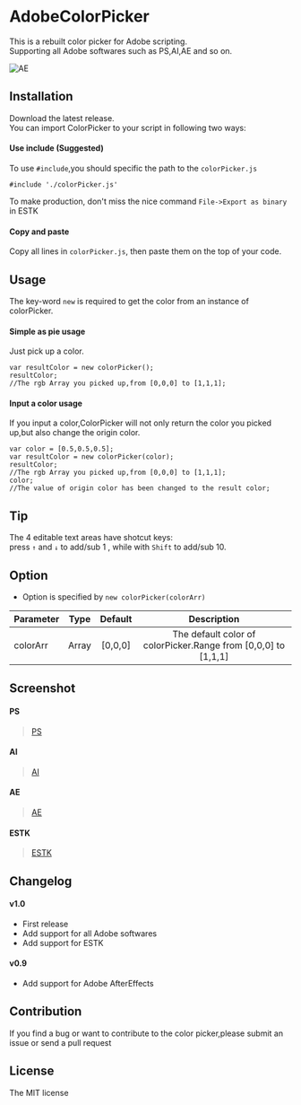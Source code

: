 # AdobeColorPicker
This is a rebuilt color picker for Adobe scripting.  
Supporting all Adobe softwares such as PS,AI,AE and so on.  

![AE](https://raw.githubusercontent.com/Smallpath/AdobeColorPicker/master/_screenshot/AE.png)

## Installation
Download the latest release.  
You can import ColorPicker to your script in following two ways:  

#### Use include (Suggested)
To use `#include`,you should specific the path to the `colorPicker.js`  
```
#include './colorPicker.js'
```
To make production, don't miss the nice command `File->Export as binary` in ESTK

#### Copy and paste
Copy all lines in `colorPicker.js`, then paste them on the top of your code.  

## Usage
The key-word `new` is required to get the color from an instance of colorPicker.  

#### Simple as pie usage
Just pick up a color.  

```
var resultColor = new colorPicker();
resultColor;
//The rgb Array you picked up,from [0,0,0] to [1,1,1];
```

#### Input a color usage
If you input a color,ColorPicker will not only return the color you picked up,but also change the origin color.    

```
var color = [0.5,0.5,0.5];
var resultColor = new colorPicker(color);  
resultColor;
//The rgb Array you picked up,from [0,0,0] to [1,1,1];
color;
//The value of origin color has been changed to the result color;
```

## Tip
The 4 editable text areas have shotcut keys:  
press `↑` and `↓` to add/sub 1 , while with `Shift` to add/sub 10.

## Option
- Option is specified by `new colorPicker(colorArr)`  

|Parameter | Type |Default| Description|
|:---------|:----:|:-----:|:----------:|
|colorArr  |Array |[0,0,0]|The default color of colorPicker.Range from [0,0,0] to [1,1,1] |

## Screenshot
#### PS
>[PS](https://raw.githubusercontent.com/Smallpath/AdobeColorPicker/master/_screenshot/PS.png)  

#### AI
>[AI](https://raw.githubusercontent.com/Smallpath/AdobeColorPicker/master/_screenshot/AI.png)

#### AE
>[AE](https://raw.githubusercontent.com/Smallpath/AdobeColorPicker/master/_screenshot/AE.png)

#### ESTK
>[ESTK](https://raw.githubusercontent.com/Smallpath/AdobeColorPicker/master/_screenshot/ESTK.png)

## Changelog
#### v1.0
- First release
- Add support for all Adobe softwares 
- Add support for ESTK

#### v0.9
- Add support for Adobe AfterEffects

## Contribution
If you find a bug or want to contribute to the color picker,please submit an issue or send a pull request

## License
The MIT license




